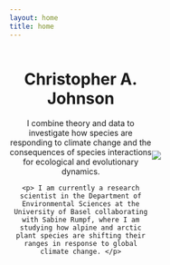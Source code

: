```yaml
---
layout: home
title: home
---
```


<div style="display: flex; align-items: center;">
  <div style="flex: 1; text-align: center;">
    <h1> Christopher A. Johnson </h1>
    <p> I combine theory and data to investigate how species are responding to climate change and the consequences of species interactions for ecological and evolutionary dynamics. </p>

    <p> I am currently a research scientist in the Department of Environmental Sciences at the University of Basel collaborating with Sabine Rumpf, where I am studying how alpine and arctic plant species are shifting their ranges in response to global climate change. </p>
  </div>
  <div style="flex: 1;">
    <img src="{{ '/images/Chris_homepage.jpg' | relative_url }}" style="max-width: 100%; height: auto;">
  </div>
</div>
